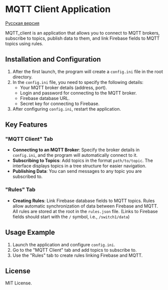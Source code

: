 # MQTT Client Application

[Русская версия](README.ru.md)

MQTT_client is an application that allows you to connect to MQTT brokers, subscribe to topics, publish data to them, and link Firebase fields to MQTT topics using rules.

## Installation and Configuration

1. After the first launch, the program will create a `config.ini` file in the root directory.
2. In the `config.ini` file, you need to specify the following details:
   - Your MQTT broker details (address, port).
   - Login and password for connecting to the MQTT broker.
   - Firebase database URL.
   - Secret key for connecting to Firebase.
3. After configuring `config.ini`, restart the application.

## Key Features

### "MQTT Client" Tab

- **Connecting to an MQTT Broker**: Specify the broker details in `config.ini`, and the program will automatically connect to it.
- **Subscribing to Topics**: Add topics in the format `path/to/topic`. The interface displays topics in a tree structure for easier navigation.
- **Publishing Data**: You can send messages to any topic you are subscribed to.

### "Rules" Tab

- **Creating Rules**: Link Firebase database fields to MQTT topics. Rules allow automatic synchronization of data between Firebase and MQTT. All rules are stored at the root in the `rules.json` file. (Links to Firebase fields should start with the `/` symbol, i.e., `/switch1/data`)

## Usage Example

1. Launch the application and configure `config.ini`.
2. Go to the "MQTT Client" tab and add topics to subscribe to.
3. Use the "Rules" tab to create rules linking Firebase and MQTT.

## License

MIT License.
